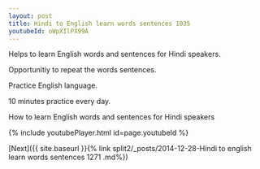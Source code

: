 ```yaml
---
layout: post
title: Hindi to English learn words sentences 1035 
youtubeId: oWpXIlPX99A
---
```

 
 
Helps to learn English words and sentences for Hindi speakers.

Opportunitiy to repeat the words sentences. 

Practice English language. 
 
10 minutes practice every day. 
 
How to learn English words and sentences for Hindi speakers 
 
{% include youtubePlayer.html id=page.youtubeId %}
 
 
[Next]({{ site.baseurl }}{% link  split2/_posts/2014-12-28-Hindi to english learn words sentences 1271 .md%})
 
